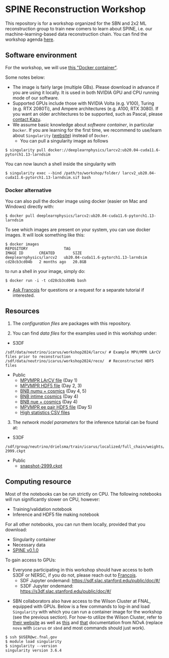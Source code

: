 # SPINE Reconstruction Workshop

This repository is for a workshop organized for the SBN and 2x2 ML reconstruction group to train new comers to learn about SPINE, i.e. our machine-learning-based data reconstruction chain. You can find the workshop agenda [here](https://indico.slac.stanford.edu/event/8926/).

## Software environment

For the workshop, we will use [this "Docker container"](https://hub.docker.com/layers/deeplearnphysics/larcv2/ub20.04-cuda11.6-pytorch1.13-larndsim/images/sha256-afe799e39e2000949f3f247ab73fe70039fb411cb301cb3c78678b68c22e37fb?context=explore).

Some notes below:

* The image is fairly large (multiple GBs). Please download in advance if you are using it locally. It is used in both NVIDIA GPU and CPU running mode of our software.
* Supported GPUs include those with NVIDIA Volta (e.g. V100), Turing (e.g. RTX 2080Ti), and Ampere architectures (e.g. A100, RTX 3080). If you want an older architectures to be supported, such as Pascal, please [contact Kazu](mailto:kterao@slac.stanford.edu).
* We assume basic knowledge about _software container_, in particular `Docker`. If you are learning for the first time, we recommend to use/learn about `Singularity` ([website](https://singularity.hpcng.org/)) instead of `Docker`.
    * You can pull a singularity image as follows
```shell
$ singularity pull docker://deeplearnphysics/larcv2:ub20.04-cuda11.6-pytorch1.13-larndsim
```

You can now launch a shell inside the singularity with
```shell
$ singularity exec --bind /path/to/workshop/folder/ larcv2_ub20.04-cuda11.6-pytorch1.13-larndsim.sif bash
```

### Docker alternative

You can also pull the docker image using docker (easier on Mac and Windows) directly with:
```shell
$ docker pull deeplearnphysics/larcv2:ub20.04-cuda11.6-pytorch1.13-larndsim
```
To see which images are present on your system, you can use docker images. It will look something like this:
```shell
$ docker images
REPOSITORY                TAG                                     IMAGE ID       CREATED        SIZE
deeplearnphysics/larcv2   ub20.04-cuda11.6-pytorch1.13-larndsim   cd28cb3cd04b   2 months ago   20.8GB
```
to run a shell in your image, simply do:
```shell
$ docker run -i -t cd28cb3cd04b bash
```

* [Ask Francois](mailto:drielsma@slac.stanford.edu) for questions or a request for a separate tutorial if interested.

## Resources

1. The *configuration files* are packages with this repository.

2. You can find *data files* for the examples used in this workshop under:
- S3DF
```shell
/sdf/data/neutrino/icarus/workshop2024/larcv/ # Example MPV/MPR LArCV files prior to reconstruction
/sdf/data/neutrino/icarus/workshop2024/reco/  # Reconstructed HDF5 files
```
- Public
  - [MPVMPR LArCV file](https://drive.google.com/file/d/1nP-fCq3e59rOePfDvECRsxoToUT03QLj/view?usp=sharing) (Day 1)
  - [MPVMPR HDF5 file](https://drive.google.com/file/d/1mz1fGuKyMMwzdYBw_qRvWfns1K3FTEPC/view?usp=drive_link) (Day 2, 3)
  - [BNB numu + cosmics](https://drive.google.com/file/d/13zSSXzWO1rsigWirtcp2vjU3EWFV4CAy/view?usp=sharing) (Day 4, 5)
  - [BNB intime cosmics](https://drive.google.com/file/d/1qBDUmCPjSsNi_SW6L6tWduPSFcBQaTMW/view?usp=sharing) (Day 4)
  - [BNB nue + cosmics](https://drive.google.com/file/d/1TwEgVMGXB8ZbrW2tdBcWFrIx4A0YTcj8/view?usp=drive_link) (Day 4)
  - [MPVMPR ee pair HDF5 file](https://drive.google.com/file/d/13x0seDs9ekQ6mwcnxUGkWJpwsis9DVRL/view?usp=sharing) (Day 5)
  - [High statistics CSV files](https://drive.google.com/drive/folders/1inRAzgCXSHEW-WAE1M25UTot_j7qioaO?usp=sharing)

3. The *network model parameters* for the inference tutorial can be found at:
- S3DF
```shell
/sdf/group/neutrino/drielsma/train/icarus/localized/full_chain/weights/full_chain/grappa_inter_nomlp/snapshot-2999.ckpt
```
- Public
  - [snapshot-2999.ckpt](https://drive.google.com/file/d/1jKcNHWSk-MgyRM7fqQF8Tsgb5VCadKbR/view?usp=sharing)

## Computing resource
Most of the notebooks can be run strictly on CPU. The following notebooks will run significantly slower on CPU, however:
- Training/validation notebook
- Inference and HDF5 file making notebook

For all other notebooks, you can run them locally, provided that you download:
- Singularity container
- Necessary data
- [SPINE v0.1.0](https://github.com/DeepLearnPhysics/spine)

To gain access to GPUs:
- Everyone participating in this workshop should have access to both S3DF or NERSC, if you do not, please reach out to [Francois](mailto:drielsma@slac.stanford.edu).
  - SDF Jupyter ondemand: https://sdf.slac.stanford.edu/public/doc/#/
  - S3DF Jupyter ondemand: https://s3df.slac.stanford.edu/public/doc/#/

* SBN collaborators also have access to the Wilson Cluster at FNAL, equipped with GPUs. Below is a few commands to log-in and load `Singularity` with which you can run a container image for the workshop (see the previous section). For how-to utilize the Wilson Cluster, refer to [their website](https://computing.fnal.gov/wilsoncluster/slurm-job-scheduler/) as well as [this](https://cdcvs.fnal.gov/redmine/projects/nova_reconstruction/wiki/The_Wilson_Cluster) and [that](https://cdcvs.fnal.gov/redmine/projects/nova_reconstruction/wiki/Step-by-step_guide_to_running_on_the_WC) documentation from NOvA (replace `nova` with `icarus` or `sbnd` and most commands should just work).

```shell
$ ssh $USER@wc.fnal.gov
$ module load singularity
$ singularity --version
singularity version 3.6.4
```
